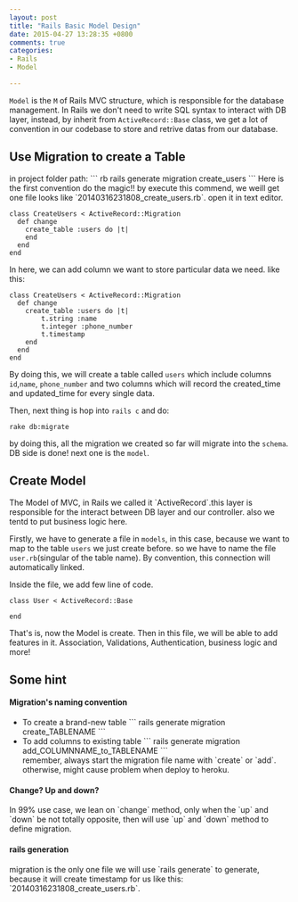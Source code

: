 ```yaml
---
layout: post
title: "Rails Basic Model Design"
date: 2015-04-27 13:28:35 +0800
comments: true
categories: 
- Rails
- Model

---
```

`Model` is the `M` of Rails MVC structure, which is responsible for the database management. In Rails we don't need to write SQL syntax to interact with DB layer, instead, by inherit from `ActiveRecord::Base` class, we get a lot of convention in our codebase to store and retrive datas from our database.
<!-- more -->
<h2>Use Migration to create a Table</h2>
in project folder path:
``` rb
rails generate migration create_users  
```
Here is the first convention do the magic!! by execute this commend, we weill get one file looks like `20140316231808_create_users.rb`. open it in text editor.

```
class CreateUsers < ActiveRecord::Migration
  def change
    create_table :users do |t|
    end
  end
end
```
In here, we can add column we want to store particular data we need. like this:
```
class CreateUsers < ActiveRecord::Migration
  def change
    create_table :users do |t|
    	t.string :name
    	t.integer :phone_number
    	t.timestamp
    end
  end
end
```
By doing this, we will create a table called `users` which include columns `id`,`name`, `phone_number` and two columns which will record the created_time and updated_time for every single data. 

Then, next thing is hop into `rails c` and do:
```
rake db:migrate
```
by doing this, all the migration we created so far will migrate into the `schema`.
DB side is done! next one is the `model`.

<h2>Create Model</h2>
The Model of MVC, in Rails we called it `ActiveRecord`.this layer is responsible for the interact between DB layer and our controller. also we tentd to put business logic here.

Firstly, we have to generate a file in `models`, in this case, because we want to map to the table `users` we just create before. so we have to name the file `user.rb`(singular of the table name). By convention, this connection will automatically linked.

Inside the file, we add few line of code.
```
class User < ActiveRecord::Base

end
``` 
That's is, now the Model is create.
Then in this file, we will be able to add features in it. Association, Validations, Authentication, business logic and more!

<h2>Some hint</h2>
<h4>Migration's naming convention</h4>
<ul>
<li>
To create a brand-new table
```
rails generate migration create_TABLENAME 
```
</li>
<li>
To add columns to existing table
```
rails generate migration add_COLUMNNAME_to_TABLENAME
```
</li>
remember, always start the migration file name with `create` or `add`. otherwise, might cause problem when deploy to heroku.
</ul>
<p></p>

<h4>Change? Up and down?</h4>
In 99% use case, we lean on `change` method, only when the `up` and `down` be not totally opposite, then will use `up` and `down` method to define migration.

<h4>rails generation</h4>
migration is the only one file we will use `rails generate` to generate, because it will create timestamp for us like this: `20140316231808_create_users.rb`.



